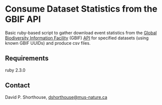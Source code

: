 Consume Dataset Statistics from the GBIF API
============================================

Basic ruby-based script to gather download event statistics from the [Global Biodiversity Information Facility](http://www.gbif.org/) (GBIF) [API](http://www.gbif.org/developer/summary) for specified datasets (using known GBIF UUIDs) and produce csv files.

Requirements
------------
ruby 2.3.0

Contact
-------
David P. Shorthouse, <dshorthouse@mus-nature.ca>